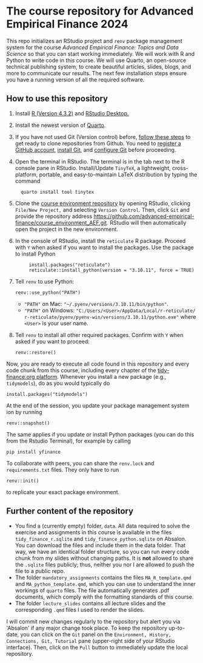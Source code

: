 # The course repository for Advanced Empirical Finance 2024

This repo initializes an RStudio project and `renv` package management system for the course *Advanced Empirical Finance: Topics and Data Science* so that you can start working immediately. We will work with R and Python to write code in this course. We will use Quarto, an open-source technical publishing system, to create beautiful articles, slides, blogs, and more to communicate our results. The next few installation steps ensure you have a running version of all the required software.

## How to use this repository

1.  Install [R (Version 4.3.2)](https://cran.r-project.org/) and [RStudio Desktop.](https://posit.co/download/rstudio-desktop/)

2.  Install the newest version of [Quarto](https://quarto.org/docs/download/).
3.  If you have not used Git (Version control) before, [follow these steps](https://happygitwithr.com/github-acct) to get ready to clone repositories from Github. You need to [register a GitHub account](https://happygitwithr.com/github-acct), [install Git](https://happygitwithr.com/install-git), and [configure Git](https://happygitwithr.com/hello-git) before proceeding.

4.  Open the terminal in RStudio. The terminal is in the tab next to the R console pane in RStudio. Install/Update `TinyTeX`, a lightweight, cross-platform, portable, and easy-to-maintain LaTeX distribution by typing the command
  
          quarto install tool tinytex

6.  Clone the [course environment repository](https://github.com/advanced-empirical-finance/course_environment_AEF) by opening RStudio, clicking `File/New Project,` and selecting `Version Control`. Then, click `Git` and provide the repository address <https://github.com/advanced-empirical-finance/course_environment_AEF.git>. RStudio will then automatically open the project in the new environment.

7.  In the console of RStudio, install the `reticulate` R package. Proceed with `Y` when asked if you want to install the packages. Use the package to install Python

             install.packages("reticulate")                               
             reticulate::install_python(version = "3.10.11", force = TRUE)

8.  Tell `renv` to use Python:
  
        renv::use_python("PATH")

    -   `"PATH"` on Mac: `"~/.pyenv/versions/3.10.11/bin/python"`.
    -   `"PATH"` on Windows: `"C:/Users/<User>/AppData/Local/r-reticulate/ r-reticulate/pyenv/pyenv-win/versions/3.10.11/python.exe"` where `<User>` is your user name.

11.  Tell `renv` to install all other required packages. Confirm with `Y` when asked if you want to proceed:

         renv::restore()

Now, you are ready to execute all code found in this repository and every code chunk from this course, including every chapter of the [tidy-finance.org platform](www.tidy-finance.org). Whenever you install a new package (e.g., `tidymodels`), do as you would typically do 

    install.packages("tidymodels") 
    
At the end of the session, you update your package management system ion by running 

    renv::snapshot()
    
The same applies if you update or install Python packages (you can do this from the Rstudio Terminal), for example by calling

    pip install yfinance

To collaborate with peers, you can share the `renv.lock` and `requirements.txt` files. They only have to run 

    renv::init()
  
to replicate your exact package environment.

## Further content of the repository

-   You find a (currently empty) folder, `data`. All data required to solve the exercise and assignments in this course is available in the files `tidy_finance_r.sqlite` and `tidy_finance_python.sqlite` on Absalon. You can download the files and include them in the data folder. That way, we have an identical folder structure, so you can run every code chunk from my slides without changing paths. It is **not** allowed to share the `.sqlite` files publicly; thus, neither you nor I are allowed to push the file to a public repo.
-   The folder `mandatory_assignments` contains the files `MA_R_template.qmd` and `MA_python_template.qmd`, which you can use to understand the inner workings of `quarto` files. The file automatically generates .pdf documents, which comply with the formatting standards of this course.
-   The folder `lecture_slides` contains all lecture slides and the corresponding `.qmd` files I used to render the slides.

I will commit new changes regularly to the repository but alert you via 'Absalon' if any major change took place. To keep the repository up-to-date, you can click on the `Git` panel on the `Environment, History, Connections, Git, Tutorial` pane (upper-right side of your RStudio interface). Then, click on the `Pull` button to immediately update the local repository.
